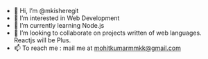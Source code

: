- 👋 Hi, I’m @mkisheregit
- 👀 I’m interested in Web Development
- 🌱 I’m currently learning Node.js
- 💞️ I’m looking to collaborate on projects written of web languages. Reactjs will be Plus.
- 📫 To reach me : mail me at mohitkumarmmkk@gmail.com 

<!---
mkisheregit/mkisheregit is a ✨ special ✨ repository because its `README.md` (this file) appears on your GitHub profile.
You can click the Preview link to take a look at your changes.
--->
